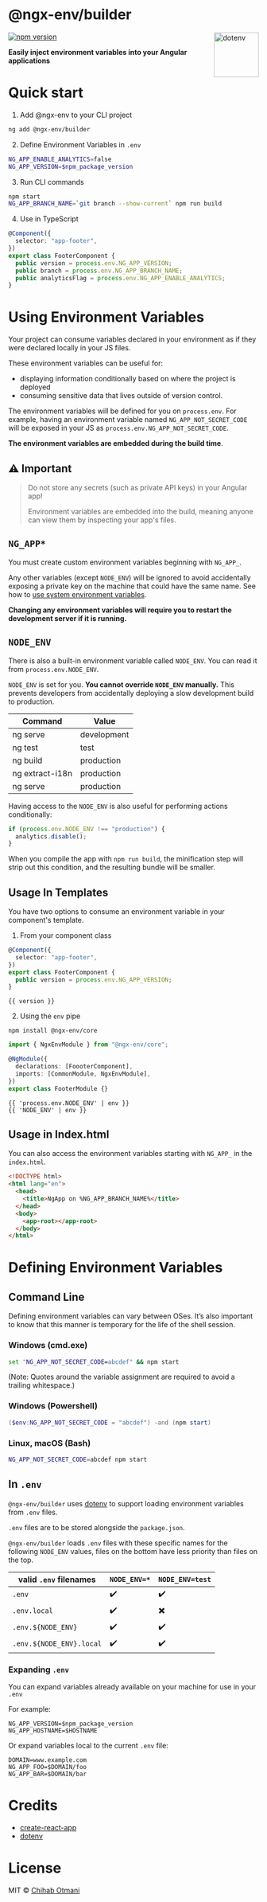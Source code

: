 # @ngx-env/builder

<img src="https://raw.githubusercontent.com/chihab/ngx-env/main/logo.png" alt="dotenv" width="90px" align="right" />

[![npm version](https://badge.fury.io/js/%40ngx-env%2Fbuilder.svg)](https://www.npmjs.com/package/@ngx-env/builder)

**Easily inject environment variables into your Angular applications**

# Quick start

1. Add @ngx-env to your CLI project

```sh
ng add @ngx-env/builder
```

2. Define Environment Variables in `.env`

```sh
NG_APP_ENABLE_ANALYTICS=false
NG_APP_VERSION=$npm_package_version
```

3. Run CLI commands

```sh
npm start
NG_APP_BRANCH_NAME=`git branch --show-current` npm run build
```

4. Use in TypeScript

```ts
@Component({
  selector: "app-footer",
})
export class FooterComponent {
  public version = process.env.NG_APP_VERSION;
  public branch = process.env.NG_APP_BRANCH_NAME;
  public analyticsFlag = process.env.NG_APP_ENABLE_ANALYTICS;
}
```

# Using Environment Variables

Your project can consume variables declared in your environment as if they were declared locally in your JS files.

These environment variables can be useful for:

- displaying information conditionally based on where the project is deployed
- consuming sensitive data that lives outside of version control.

The environment variables will be defined for you on `process.env`. For example, having an environment variable named `NG_APP_NOT_SECRET_CODE` will be exposed in your JS as `process.env.NG_APP_NOT_SECRET_CODE`.

**The environment variables are embedded during the build time**.

## ⚠ Important

> Do not store any secrets (such as private API keys) in your Angular app!
>
> Environment variables are embedded into the build, meaning anyone can view them by inspecting your app's files.

## `NG_APP*`

You must create custom environment variables beginning with `NG_APP_`.

Any other variables (except `NODE_ENV`) will be ignored to avoid accidentally exposing a private key on the machine that could have the same name. See how to [use system environment variables](#expanding-env).

**Changing any environment variables will require you to restart the development server if it is running.**

## `NODE_ENV`

There is also a built-in environment variable called `NODE_ENV`. You can read it from `process.env.NODE_ENV`.

`NODE_ENV` is set for you. **You cannot override `NODE_ENV` manually.** This prevents developers from accidentally deploying a slow development build to production.

| Command         | Value       |
| --------------- | ----------- |
| ng serve        | development |
| ng test         | test        |
| ng build        | production  |
| ng extract-i18n | production  |
| ng serve        | production  |

Having access to the `NODE_ENV` is also useful for performing actions conditionally:

```js
if (process.env.NODE_ENV !== "production") {
  analytics.disable();
}
```

When you compile the app with `npm run build`, the minification step will strip out this condition, and the resulting bundle will be smaller.

## Usage In Templates

You have two options to consume an environment variable in your component's template.

1. From your component class

```ts
@Component({
  selector: "app-footer",
})
export class FooterComponent {
  public version = process.env.NG_APP_VERSION;
}
```

```
{{ version }}
```

2. Using the `env` pipe

```
npm install @ngx-env/core
```

```ts
import { NgxEnvModule } from "@ngx-env/core";

@NgModule({
  declarations: [FoooterComponent],
  imports: [CommonModule, NgxEnvModule],
})
export class FooterModule {}
```

```
{{ 'process.env.NODE_ENV' | env }}
{{ 'NODE_ENV' | env }}
```

## Usage in Index.html

You can also access the environment variables starting with `NG_APP_` in the `index.html`.

```html
<!DOCTYPE html>
<html lang="en">
  <head>
    <title>NgApp on %NG_APP_BRANCH_NAME%</title>
  </head>
  <body>
    <app-root></app-root>
  </body>
</html>
```

# Defining Environment Variables

## Command Line

Defining environment variables can vary between OSes. It’s also important to know that this manner is temporary for the life of the shell session.

### Windows (cmd.exe)

```cmd
set "NG_APP_NOT_SECRET_CODE=abcdef" && npm start
```

(Note: Quotes around the variable assignment are required to avoid a trailing whitespace.)

### Windows (Powershell)

```Powershell
($env:NG_APP_NOT_SECRET_CODE = "abcdef") -and (npm start)
```

### Linux, macOS (Bash)

```sh
NG_APP_NOT_SECRET_CODE=abcdef npm start
```

## In `.env`

`@ngx-env/builder` uses [dotenv](https://github.com/motdotla/dotenv) to support loading environment variables from `.env` files.

`.env` files are to be stored alongside the `package.json`.

`@ngx-env/builder` loads `.env` files with these specific names for the following `NODE_ENV` values, files on the bottom have less priority than files on the top.

| valid `.env` filenames   | `NODE_ENV=*` | `NODE_ENV=test` |
| ------------------------ | ------------ | --------------- |
| `.env`                   | ✔️           | ✔️              |
| `.env.local`             | ✔️           | ✖️              |
| `.env.${NODE_ENV}`       | ✔️           | ✔️              |
| `.env.${NODE_ENV}.local` | ✔️           | ✔️              |

### Expanding `.env`

You can expand variables already available on your machine for use in your `.env`

For example:

```shell
NG_APP_VERSION=$npm_package_version
NG_APP_HOSTNAME=$HOSTNAME
```

Or expand variables local to the current `.env` file:

```shell
DOMAIN=www.example.com
NG_APP_FOO=$DOMAIN/foo
NG_APP_BAR=$DOMAIN/bar
```

# Credits

- [create-react-app](https://github.com/facebook/create-react-app)
- [dotenv](https://github.com/motdotla/dotenv)

# License

MIT © [Chihab Otmani](mailto:chihab@gmail.com)
